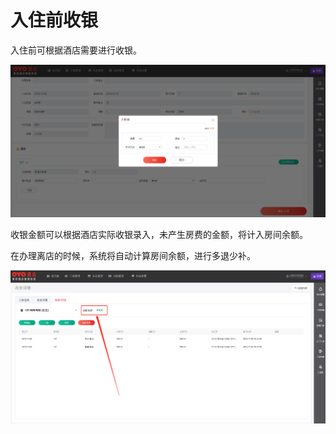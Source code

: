 # 入住前收银

入住前可根据酒店需要进行收银。

![&#x6536;&#x94F6;&#x9875;&#x9762;](../../../.gitbook/assets/image%20%2819%29.png)

  
收银金额可以根据酒店实际收银录入，未产生房费的金额，将计入房间余额。

在办理离店的时候，系统将自动计算房间余额，进行多退少补。

![&#x6839;&#x636E;&#x5B9E;&#x9645;&#x6536;&#x6B3E;&#x5F55;&#x5165;&#x6536;&#x6B3E;&#x91D1;&#x989D;&#xFF0C;&#x9000;&#x623F;&#x65F6;&#x7CFB;&#x7EDF;&#x81EA;&#x52A8;&#x8BA1;&#x7B97;&#xFF0C;&#x591A;&#x9000;&#x5C11;&#x8865;](../../../.gitbook/assets/image%20%2843%29.png)

  





